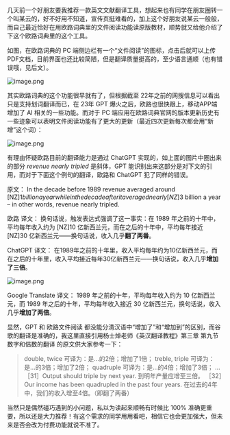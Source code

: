 几天前一个好朋友要我推荐一款英文文献翻译工具，想起来也有同学在朋友圈转一个叫某云的，好不好用不知道，宣传页挺难看的，加上这个好朋友说某云一般般，而自己最近恰好在用欧路词典里的文件阅读功能读原版教材，顺势就又给他介绍了下这个欧路词典里的这个工具。

如图，在欧路词典的 PC 端侧边栏有一个“文件阅读”的图标，点击后就可以上传PDF文档，目前界面也还比较简陋，但是翻译质量挺高的，至少语言通顺（也有错误哦，见后文）。

![image.png](https://pictures-1323793543.cos.ap-nanjing.myqcloud.com/pics/20240122181711.png)

其实欧路词典的这个功能很早就有了，但根据截至 22年之前的网搜信息可以看出只是支持划词翻译而已，在 23年 GPT 爆火之后，欧路也很快跟上，移动APP端增加了 AI 相关的一些功能。而对于 PC 端应用在欧路词典官网的版本更新历史有一些迹象可以表明文件阅读功能有了更大的更新（最近四次更新每次都会用“新增”这个词）：

![image.png](https://pictures-1323793543.cos.ap-nanjing.myqcloud.com/pics/20240122182612.png)

有理由怀疑欧路目前的翻译能力是通过 ChatGPT 实现的，如上面的图片中圈出来的部分 *revenue nearly tripled* 是斜体，GPT 能识别出来这部分是对下文的引用，而对于下面这个例句的翻译，欧路和 ChatGPT 犯了同样的错误。

原文：
In the decade before 1989 revenue averaged around [NZ]$1 billion a year while
in the decade after it averaged nearly [NZ]$3 billion a year – in other words,
revenue nearly tripled.

欧路 译文：
换句话说，触发表达式强调了这一事实：在 1989 年之前的十年中，平均每年收入约为 [NZ]10 亿新西兰元，而在之后的十年中，平均每年接近 [NZ]30 亿新西兰元——换句话说，收入几乎**翻了两番**。

ChatGPT 译文：
在1989年之前的十年里，收入平均每年约为10亿新西兰元，而在之后的十年里，收入平均接近每年30亿新西兰元——换句话说，收入几乎**增加了三倍**。

![image.png](https://pictures-1323793543.cos.ap-nanjing.myqcloud.com/pics/20240122194333.png)

Google Translate 译文：
1989 年之前的十年，平均每年收入约为 10 亿新西兰元，而 1989 年之后的十年，平均每年收入接近 30 亿新西兰元，换句话说，收入几乎**增加了两倍**。

显然，GPT 和 欧路文件阅读 都没能分清汉语中“增加了”和“增加到”的区别，而谷歌的翻译是准确的，我这里直接引用杨士焯老师《英汉翻译教程》第三章 第九节 数字和倍数的翻译 的原文供大家参考一下：

>  double, twice 可译为：是…的2倍；增加了1倍；
>  treble, triple 可译为：是…的3倍；增加了2倍；
>  quadruple 可译为：是…的4倍；增加了3倍；
>  ...
> ［31］Output should triple by next year. 到明年产量应增至三倍。
> ［32］Our income has been quadrupled in the past four years. 在过去的4年中，我们的收入增至4倍。（即翻了两番）

当然只是偶然碰巧遇到的小问题，私以为读起来顺畅有时候比 100% 准确更重要，所以还是大力推荐！有这个需求的同学用用看吧，相信它也会更加强大，但未来是否会改为付费功能就说不准了。